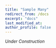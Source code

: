 ```yaml
---
title: "Sample Many"
redirect_from: /docs
excerpt: "docs"
last_modified_at: 
author_profile: false
---
```


*Under Construction*